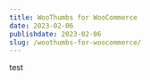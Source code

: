 ```yaml
---
title: WooThumbs for WooCommerce
date: 2023-02-06
publishdate: 2023-02-06
slug: /woothumbs-for-woocommerce/
---
```


test